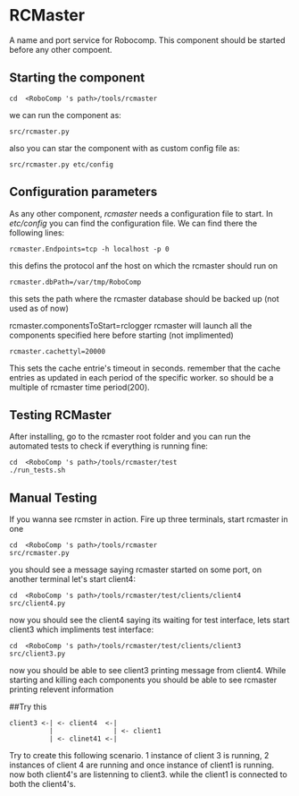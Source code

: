 ```
```
# RCMaster
A name and port service for Robocomp. This component should be started before any other compoent.


## Starting the component
    cd  <RoboComp 's path>/tools/rcmaster

we can run the component as:

    src/rcmaster.py
also you can star the component with as custom config file as:

    src/rcmaster.py etc/config

## Configuration parameters
As any other component, *rcmaster* needs a configuration file to start. In  *etc/config*
 you can find the configuration file. We can find there the following lines:

    rcmaster.Endpoints=tcp -h localhost -p 0
this defins the protocol anf the host on which the rcmaster should run on

    rcmaster.dbPath=/var/tmp/RoboComp
this sets the path where the rcmaster database should be backed up (not used as of now)

rcmaster.componentsToStart=rclogger
rcmaster will launch all the components specified here before starting (not implimented)

    rcmaster.cachettyl=20000
This sets the cache entrie's timeout in seconds. remember that the cache entries as updated in each period of the specific worker. so should be a multiple of rcmaster time period(200).

## Testing RCMaster

After installing, go to the rcmaster root folder and you can run the automated tests to check if everything is running fine:

    cd  <RoboComp 's path>/tools/rcmaster/test
    ./run_tests.sh

## Manual Testing
If you wanna see rcmster in action. Fire up three terminals, start rcmaster in one

    cd  <RoboComp 's path>/tools/rcmaster
    src/rcmaster.py

you should see a message saying rcmaster started on some port, on another terminal let's start client4:

    cd  <RoboComp 's path>/tools/rcmaster/test/clients/client4
    src/client4.py

now you should see the client4 saying its waiting for test interface, lets start client3
which impliments test interface:

    cd  <RoboComp 's path>/tools/rcmaster/test/clients/client3
    src/client3.py

now you should be able to see client3 printing message from client4. While starting
and killing each components you should be able to see rcmaster printing relevent information

##Try this

    client3 <-| <- client4  <-|
              |               | <- client1
              | <- clinet41 <-|

Try to create this following scenario. 1 instance of client 3 is running, 2 instances of client 4 are running and once instance of client1 is running. now both client4's are listenning to client3. while the client1 is connected to both the client4's.
